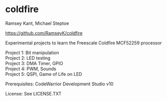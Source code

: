 coldfire
========
Ramsey Kant, Michael Steptoe

https://github.com/RamseyK/coldfire

Experimental projects to learn the Freescale Coldfire MCF52259 processor

Project 1: Bit manipulation  
Project 2: LED testing  
Project 3: DMA Timer, GPIO  
Project 4: PWM, Sounds  
Project 5: QSPI, Game of Life on LED  

Prerequisites: CodeWarrior Development Studio v10

License:
See LICENSE.TXT
